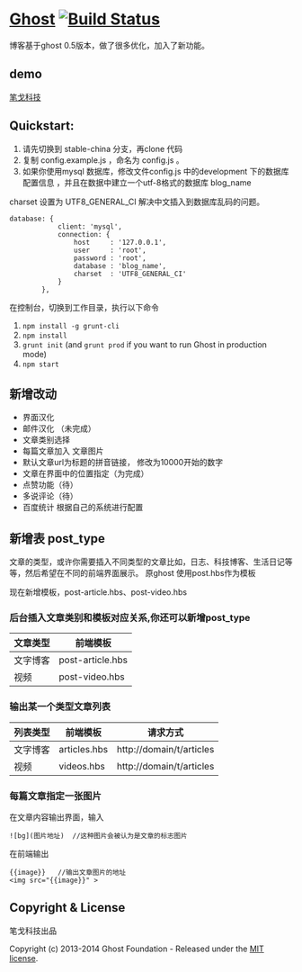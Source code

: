 # [Ghost](https://github.com/TryGhost/Ghost) [![Build Status](https://travis-ci.org/TryGhost/Ghost.svg?branch=master)](https://travis-ci.org/TryGhost/Ghost)

博客基于ghost 0.5版本，做了很多优化，加入了新功能。

##  demo

[笔戈科技](http://www.bigertech.com)

## Quickstart:
1. 请先切换到 stable-china 分支，再clone 代码
2. 复制 config.example.js ，命名为 config.js 。
3. 如果你使用mysql 数据库，修改文件config.js  中的development 下的数据库配置信息 ，并且在数据中建立一个utf-8格式的数据库
blog_name

charset 设置为 UTF8_GENERAL_CI 解决中文插入到数据库乱码的问题。

```
database: {
            client: 'mysql',
            connection: {
                host     : '127.0.0.1',
                user     : 'root',
                password : 'root',
                database : 'blog_name',
                charset  : 'UTF8_GENERAL_CI'
            }
        },

```

在控制台，切换到工作目录，执行以下命令

1. `npm install -g grunt-cli`
1. `npm install`
1. `grunt init` (and `grunt prod` if you want to run Ghost in production mode)
1. `npm start`


## 新增改动
*  界面汉化
*  邮件汉化 （未完成）
*  文章类别选择
*  每篇文章加入 文章图片
*  默认文章url为标题的拼音链接， 修改为10000开始的数字
*  文章在界面中的位置指定（为完成）
*  点赞功能（待）
*  多说评论（待）
*  百度统计 根据自己的系统进行配置


## 新增表 post_type
文章的类型，或许你需要插入不同类型的文章比如，日志、科技博客、生活日记等等，然后希望在不同的前端界面展示。
原ghost 使用post.hbs作为模板  

现在新增模板，post-article.hbs、post-video.hbs

### 后台插入文章类别和模板对应关系,你还可以新增post_type

文章类型	| 前端模板
----|-------
文字博客  | post-article.hbs
视频  | post-video.hbs


### 输出某一个类型文章列表 

列表类型	| 前端模板  |           请求方式
----|-------|----------
文字博客  | articles.hbs |          http://domain/t/articles
视频  | videos.hbs      |           http://domain/t/articles


###  每篇文章指定一张图片
在文章内容输出界面，输入 

```
![bg](图片地址)  //这种图片会被认为是文章的标志图片
```

在前端输出 

```
{{image}}   //输出文章图片的地址
<img src="{{image}}" >
```

## Copyright & License
笔戈科技出品

Copyright (c) 2013-2014 Ghost Foundation - Released under the [MIT license](LICENSE).
